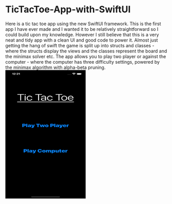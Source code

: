 # TicTacToe-App-with-SwiftUI
Here is a tic tac toe app using the new SwiftUI framework. This is the first app I have ever made and I wanted it to be relatively straightforward so I could build upon my knowledge. However I still believe that this is a very neat and tidy app with a clean UI and good code to power it. Almost just getting the hang of swift the game is split up into structs and classes - where the structs display the views and the classes represent the board and the minimax solver etc. The app allows you to play two player or against the computer - where the computer has three difficulty settings, powered by the minimax algorithm with alpha-beta pruning.   
<img src="https://github.com/stevoslates/TicTacToe-App-with-SwiftUI/blob/main/photo1.png" alt="alt text" width="250" height="400">
